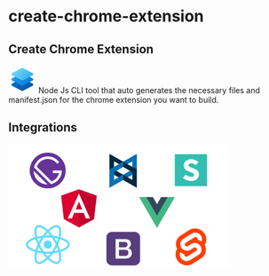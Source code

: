 # create-chrome-extension

## Create Chrome Extension
<img src="./assets/logo.png" alt="logo" width="50px"/>
Node Js CLI tool that auto generates the necessary files and manifest.json for the chrome extension you want to build.

## Integrations
<img src="./assets/banner.svg" alt="banner" width="400px"/>
